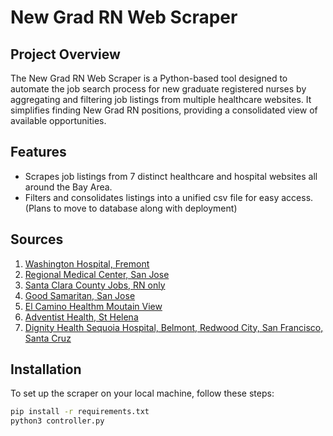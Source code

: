 # New Grad RN Web Scraper

## Project Overview
The New Grad RN Web Scraper is a Python-based tool designed to automate the job search process for new graduate registered nurses by aggregating and filtering job listings from multiple healthcare websites. It simplifies finding New Grad RN positions, providing a consolidated view of available opportunities.

## Features
- Scrapes job listings from 7 distinct healthcare and hospital websites all around the Bay Area.
- Filters and consolidates listings into a unified csv file for easy access. (Plans to move to database along with deployment)

## Sources
1. [Washington Hospital, Fremont](https://www.whhs.com/careers/current-career-opportunities/)
2. [Regional Medical Center, San Jose](https://careers.hcahealthcare.com/search/jobs/?cfm10[]=08385&cfm10[]=location&cfm10[]=has-video&cfm10[]=no-heading&cfm10[]=regional-medical-center-of-san-jose)
3. [Santa Clara County Jobs, RN only](https://www.governmentjobs.com/careers/santaclara)
4. [Good Samaritan, San Jose](https://careers.hcahealthcare.com/search/jobs/in?cfm10%5B%5D=03360&cfm10%5B%5D=location&cfm10%5B%5D=has-video&cfm10%5B%5D=good-samaritan-hospital&cfm10%5B%5D=no-heading&page=1#)
5. [El Camino Healthm Moutain View](https://ech.wd5.myworkdayjobs.com/ech)
6. [Adventist Health, St Helena](https://ecvz.fa.us2.oraclecloud.com/hcmUI/CandidateExperience/en/sites/CX_1/requisitions?lastSelectedFacet=ORGANIZATIONS&location=Napa%2C+CA%2C+United+States&locationId=300000002565489&locationLevel=city&mode=job-location&radius=25&radiusUnit=MI&selectedOrganizationsFacet=300000009236588)
7. [Dignity Health Sequoia Hospital, Belmont, Redwood City, San Francisco, Santa Cruz](https://www.commonspirit.careers/search-jobs?orgIds=35300&acm=ALL&alrpm=6252001-5551752,6252001-5417618,6252001-5509151,6252001-5332921,6252001-4896861&ascf=[%7B%22key%22:%22industry%22,%22value%22:%22Dignity+Health%22%7D,%7B%22key%22:%22industry%22,%22value%22:%22CommonSpirit%22%7D])

## Installation
To set up the scraper on your local machine, follow these steps:

```bash
pip install -r requirements.txt
python3 controller.py
